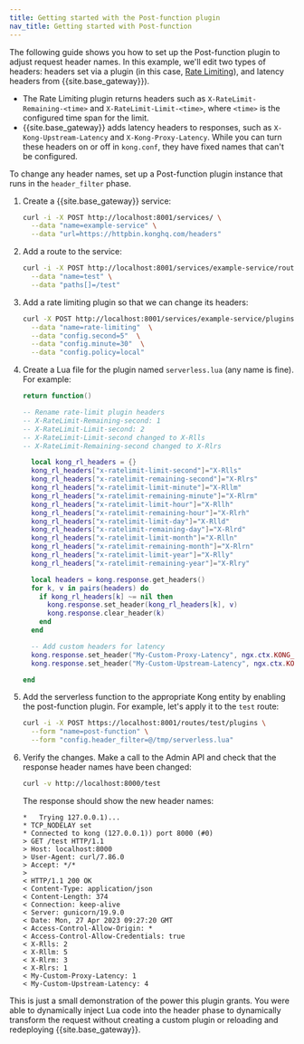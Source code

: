 ```yaml
---
title: Getting started with the Post-function plugin
nav_title: Getting started with Post-function
---
```


The following guide shows you how to set up the Post-function plugin to adjust request header names. In this example, we'll edit two types of headers: headers set via a plugin (in this case, 
[Rate Limiting](/hub/kong-inc/rate-limiting/)), and latency headers from {{site.base_gateway}}).

* The Rate Limiting plugin returns headers such as `X-RateLimit-Remaining-<time>` and `X-RateLimit-Limit-<time>`, 
where `<time>` is the configured time span for the limit.
* {{site.base_gateway}} adds latency headers to responses, such as `X-Kong-Upstream-Latency` and `X-Kong-Proxy-Latency`.
While you can turn these headers on or off in `kong.conf`, they have fixed names that can't be configured. 

To change any header names, set up a Post-function plugin instance that runs in the `header_filter` phase.

1. Create a {{site.base_gateway}} service:

    ```sh
    curl -i -X POST http://localhost:8001/services/ \
      --data "name=example-service" \
      --data "url=https://httpbin.konghq.com/headers"
    ```

1. Add a route to the service:

    ```sh
    curl -i -X POST http://localhost:8001/services/example-service/routes \
      --data "name=test" \
      --data "paths[]=/test"
    ```

1. Add a rate limiting plugin so that we can change its headers:

    ```sh
    curl -X POST http://localhost:8001/services/example-service/plugins \
      --data "name=rate-limiting"  \
      --data "config.second=5"  \
      --data "config.minute=30"  \
      --data "config.policy=local"
    ```

1. Create a Lua file for the plugin named `serverless.lua` (any name is fine). 
For example:

    ```lua
    return function()

    -- Rename rate-limit plugin headers
    -- X-RateLimit-Remaining-second: 1
    -- X-RateLimit-Limit-second: 2
    -- X-RateLimit-Limit-second changed to X-Rlls
    -- X-RateLimit-Remaining-second changed to X-Rlrs

      local kong_rl_headers = {}
      kong_rl_headers["x-ratelimit-limit-second"]="X-Rlls"
      kong_rl_headers["x-ratelimit-remaining-second"]="X-Rlrs"
      kong_rl_headers["x-ratelimit-limit-minute"]="X-Rllm"
      kong_rl_headers["x-ratelimit-remaining-minute"]="X-Rlrm"
      kong_rl_headers["x-ratelimit-limit-hour"]="X-Rllh"
      kong_rl_headers["x-ratelimit-remaining-hour"]="X-Rlrh"
      kong_rl_headers["x-ratelimit-limit-day"]="X-Rlld"
      kong_rl_headers["x-ratelimit-remaining-day"]="X-Rlrd"
      kong_rl_headers["x-ratelimit-limit-month"]="X-Rlln"
      kong_rl_headers["x-ratelimit-remaining-month"]="X-Rlrn"
      kong_rl_headers["x-ratelimit-limit-year"]="X-Rlly"
      kong_rl_headers["x-ratelimit-remaining-year"]="X-Rlry"

      local headers = kong.response.get_headers()
      for k, v in pairs(headers) do
        if kong_rl_headers[k] ~= nil then
          kong.response.set_header(kong_rl_headers[k], v)
          kong.response.clear_header(k)
        end
      end

      -- Add custom headers for latency
      kong.response.set_header("My-Custom-Proxy-Latency", ngx.ctx.KONG_PROXY_LATENCY)
      kong.response.set_header("My-Custom-Upstream-Latency", ngx.ctx.KONG_WAITING_TIME)

    end
    ```

1. Add the serverless function to the appropriate Kong entity by enabling the post-function plugin. 
For example, let's apply it to the `test` route:

    ```sh
    curl -i -X POST https://localhost:8001/routes/test/plugins \
      --form "name=post-function" \
      --form "config.header_filter=@/tmp/serverless.lua"
    ```

1. Verify the changes. Make a call to the Admin API and check that the response header names have been changed:

    ```sh
    curl -v http://localhost:8000/test
    ```

    The response should show the new header names:

    ```
    *   Trying 127.0.0.1)...
    * TCP_NODELAY set
    * Connected to kong (127.0.0.1)) port 8000 (#0)
    > GET /test HTTP/1.1
    > Host: localhost:8000
    > User-Agent: curl/7.86.0
    > Accept: */*
    >
    < HTTP/1.1 200 OK
    < Content-Type: application/json
    < Content-Length: 374
    < Connection: keep-alive
    < Server: gunicorn/19.9.0
    < Date: Mon, 27 Apr 2023 09:27:20 GMT
    < Access-Control-Allow-Origin: *
    < Access-Control-Allow-Credentials: true
    < X-Rlls: 2
    < X-Rllm: 5
    < X-Rlrm: 3
    < X-Rlrs: 1
    < My-Custom-Proxy-Latency: 1
    < My-Custom-Upstream-Latency: 4
    ```

This is just a small demonstration of the power this plugin grants. You were
able to dynamically inject Lua code into the header phase to dynamically
transform the request without creating a custom plugin or
reloading and redeploying {{site.base_gateway}}.
